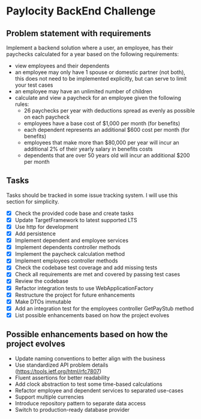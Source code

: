 # Paylocity BackEnd Challenge

## Problem statement with requirements
Implement a backend solution where a user, an employee, has their paychecks calculated for a year
based on the following requirements:
- view employees and their dependents
- an employee may only have 1 spouse or domestic partner (not both), this does not need to be implemented explicitly,
  but can serve to limit your test cases
- an employee may have an unlimited number of children
- calculate and view a paycheck for an employee given the following rules:
  - 26 paychecks per year with deductions spread as evenly as possible on each paycheck
  - employees have a base cost of $1,000 per month (for benefits)
  - each dependent represents an additional $600 cost per month (for benefits)
  - employees that make more than $80,000 per year will incur an additional 2% of their yearly salary in benefits costs
  - dependents that are over 50 years old will incur an additional $200 per month

## Tasks
Tasks should be tracked in some issue tracking system. I will use this section for simplicity.
- [X] Check the provided code base and create tasks
- [X] Update TargetFramework to latest supported LTS
- [X] Use http for development
- [X] Add persistence
- [X] Implement dependent and employee services
- [X] Implement dependents controller methods
- [X] Implement the paycheck calculation method
- [X] Implement employees controller methods
- [X] Check the codebase test coverage and add missing tests
- [X] Check all requirements are met and covered by passing test cases
- [X] Review the codebase
- [X] Refactor integration tests to use WebApplicationFactory
- [X] Restructure the project for future enhancements
- [X] Make DTOs immutable
- [X] Add an integration test for the employees controller GetPayStub method
- [X] List possible enhancements based on how the project evolves

## Possible enhancements based on how the project evolves
- Update naming conventions to better align with the business
- Use standardized API problem details (https://tools.ietf.org/html/rfc7807)
- Fluent assertions for better readability
- Add clock abstraction to test some time-based calculations
- Refactor employee and dependent services to separated use-cases
- Support multiple currencies
- Introduce repository pattern to separate data access
- Switch to production-ready database provider